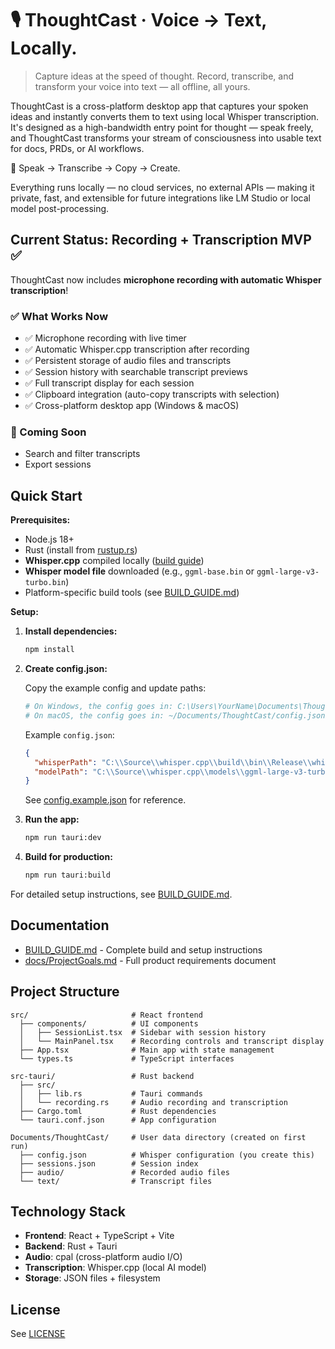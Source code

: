 # 🎙️ ThoughtCast · Voice → Text, Locally.
> Capture ideas at the speed of thought. Record, transcribe, and transform your voice into text — all offline, all yours.

ThoughtCast is a cross-platform desktop app that captures your spoken ideas and instantly converts them to text using local Whisper transcription.
It's designed as a high-bandwidth entry point for thought — speak freely, and ThoughtCast transforms your stream of consciousness into usable text for docs, PRDs, or AI workflows.

🧠 Speak → Transcribe → Copy → Create.

Everything runs locally — no cloud services, no external APIs — making it private, fast, and extensible for future integrations like LM Studio or local model post-processing.

## Current Status: Recording + Transcription MVP ✅

ThoughtCast now includes **microphone recording with automatic Whisper transcription**!

### ✅ What Works Now
- ✅ Microphone recording with live timer
- ✅ Automatic Whisper.cpp transcription after recording
- ✅ Persistent storage of audio files and transcripts
- ✅ Session history with searchable transcript previews
- ✅ Full transcript display for each session
- ✅ Clipboard integration (auto-copy transcripts with selection)
- ✅ Cross-platform desktop app (Windows & macOS)

### 🚧 Coming Soon
- Search and filter transcripts
- Export sessions

## Quick Start

**Prerequisites:**
- Node.js 18+
- Rust (install from [rustup.rs](https://rustup.rs/))
- **Whisper.cpp** compiled locally ([build guide](https://github.com/ggerganov/whisper.cpp))
- **Whisper model file** downloaded (e.g., `ggml-base.bin` or `ggml-large-v3-turbo.bin`)
- Platform-specific build tools (see [BUILD_GUIDE.md](docs/BUILD_GUIDE.md))

**Setup:**

1. **Install dependencies:**
   ```bash
   npm install
   ```

2. **Create config.json:**

   Copy the example config and update paths:
   ```bash
   # On Windows, the config goes in: C:\Users\YourName\Documents\ThoughtCast\config.json
   # On macOS, the config goes in: ~/Documents/ThoughtCast/config.json
   ```

   Example `config.json`:
   ```json
   {
     "whisperPath": "C:\\Source\\whisper.cpp\\build\\bin\\Release\\whisper-cli.exe",
     "modelPath": "C:\\Source\\whisper.cpp\\models\\ggml-large-v3-turbo.bin"
   }
   ```

   See [config.example.json](config.example.json) for reference.

3. **Run the app:**
   ```bash
   npm run tauri:dev
   ```

4. **Build for production:**
   ```bash
   npm run tauri:build
   ```

For detailed setup instructions, see [BUILD_GUIDE.md](docs/BUILD_GUIDE.md).

## Documentation

- [BUILD_GUIDE.md](BUILD_GUIDE.md) - Complete build and setup instructions
- [docs/ProjectGoals.md](docs/ProjectGoals.md) - Full product requirements document

## Project Structure

```
src/                       # React frontend
  ├── components/          # UI components
  │   ├── SessionList.tsx  # Sidebar with session history
  │   └── MainPanel.tsx    # Recording controls and transcript display
  ├── App.tsx              # Main app with state management
  └── types.ts             # TypeScript interfaces

src-tauri/                 # Rust backend
  ├── src/
  │   ├── lib.rs           # Tauri commands
  │   └── recording.rs     # Audio recording and transcription
  ├── Cargo.toml           # Rust dependencies
  └── tauri.conf.json      # App configuration

Documents/ThoughtCast/     # User data directory (created on first run)
  ├── config.json          # Whisper configuration (you create this)
  ├── sessions.json        # Session index
  ├── audio/               # Recorded audio files
  └── text/                # Transcript files
```

## Technology Stack

- **Frontend**: React + TypeScript + Vite
- **Backend**: Rust + Tauri
- **Audio**: cpal (cross-platform audio I/O)
- **Transcription**: Whisper.cpp (local AI model)
- **Storage**: JSON files + filesystem

## License

See [LICENSE](LICENSE)